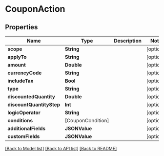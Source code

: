 # CouponAction

## Properties
Name | Type | Description | Notes
------------ | ------------- | ------------- | -------------
**scope** | **String** |  | [optional] 
**applyTo** | **String** |  | [optional] 
**amount** | **Double** |  | [optional] 
**currencyCode** | **String** |  | [optional] 
**includeTax** | **Bool** |  | [optional] 
**type** | **String** |  | [optional] 
**discountedQuantity** | **Double** |  | [optional] 
**discountQuantityStep** | **Int** |  | [optional] 
**logicOperator** | **String** |  | [optional] 
**conditions** | [CouponCondition] |  | [optional] 
**additionalFields** | **JSONValue** |  | [optional] 
**customFields** | **JSONValue** |  | [optional] 

[[Back to Model list]](../README.md#documentation-for-models) [[Back to API list]](../README.md#documentation-for-api-endpoints) [[Back to README]](../README.md)


